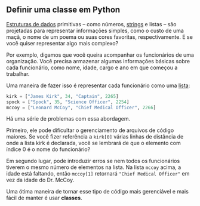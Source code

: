 ## Definir uma classe em Python

[Estruturas de dados](https://realpython.com/courses/python-data-types/) primitivas – como números, [strings](https://realpython.com/python-strings/) e listas – são projetadas para representar informações simples, como o custo de uma maçã, o nome de um poema ou suas cores favoritas, respectivamente. E se você quiser representar algo mais complexo?

Por exemplo, digamos que você queira acompanhar os funcionários de uma organização. Você precisa armazenar algumas informações básicas sobre cada funcionário, como nome, idade, cargo e ano em que começou a trabalhar.

Uma maneira de fazer isso é representar cada funcionário como uma [lista](https://realpython.com/python-lists-tuples/):

```python
kirk = ["James Kirk", 34, "Captain", 2265]
spock = ["Spock", 35, "Science Officer", 2254]
mccoy = ["Leonard McCoy", "Chief Medical Officer", 2266]
```

Há uma série de problemas com essa abordagem.

Primeiro, ele pode dificultar o gerenciamento de arquivos de código maiores. Se você fizer referência a `kirk[0]` várias linhas de distância de onde a lista kirk é declarada, você se lembrará de que o elemento com índice 0 é o nome do funcionário?

Em segundo lugar, pode introduzir erros se nem todos os funcionários tiverem o mesmo número de elementos na lista. Na lista `mccoy` acima, a idade está faltando, então `mccoy[1]` retornará `"Chief Medical Officer"` em vez da idade do Dr. McCoy.

Uma ótima maneira de tornar esse tipo de código mais gerenciável e mais fácil de manter é usar **classes**.

